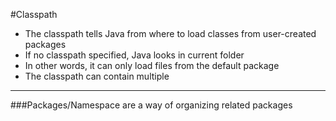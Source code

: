 #Classpath

- The classpath tells Java from where to load classes from user-created packages
- If no classpath specified, Java looks in current folder
- In other words, it can only load files from the default package
- The classpath can contain multiple

***

###Packages/Namespace are a way of organizing related packages